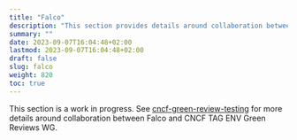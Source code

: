 ```yaml
---
title: "Falco"
description: "This section provides details around collaboration between CNCF TAG ENV Green Reviews WG and Falco project."
summary: ""
date: 2023-09-07T16:04:48+02:00
lastmod: 2023-09-07T16:04:48+02:00
draft: false
slug: falco
weight: 820
toc: true
---
```


This section is a work in progress. See [cncf-green-review-testing](https://github.com/falcosecurity/cncf-green-review-testing) for more details around collaboration between Falco and CNCF TAG ENV Green Reviews WG.
